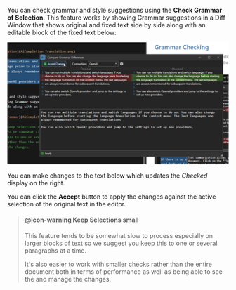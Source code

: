 ﻿You can check grammar and style suggestions using the **Check Grammar of Selection**. This feature works by showing Grammar suggestions in a Diff Window that shows original and fixed text side by side along with an editable block of the fixed text below:

![AiCompletion CheckGrammar](/images/AiCompletion_CheckGrammar.png)

You can make changes to the text below which updates the *Checked* display on the right.

You can click the **Accept** button to apply the changes against the active selection of the original text in the editor.

> #### @icon-warning Keep Selections small
> This feature tends to be somewhat slow to process especially on larger blocks of text so we suggest you keep this to one or several paragraphs at a time. 
> 
> It's also easier to work with smaller checks rather than the entire document both in terms of performance as well as being able to see the and manage the changes.